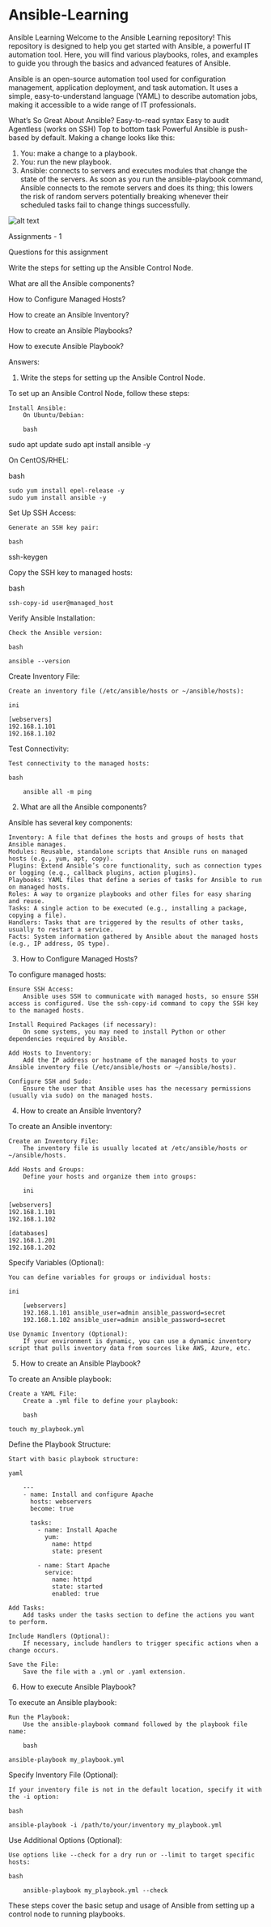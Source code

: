 # Ansible-Learning
Ansible Learning  Welcome to the Ansible Learning repository! This repository is designed to help you get started with Ansible, a powerful IT automation tool. Here, you will find various playbooks, roles, and examples to guide you through the basics and advanced features of Ansible.

Ansible is an open-source automation tool used for configuration management, application deployment, and task automation. It uses a simple, easy-to-understand language (YAML) to describe automation jobs, making it accessible to a wide range of IT professionals.

What’s So Great About Ansible?
Easy-to-read syntax
Easy to audit
Agentless (works on SSH)
Top to bottom task
Powerful
Ansible is push-based by default. Making a change looks like
this:
1. You: make a change to a playbook.
2. You: run the new playbook.
3. Ansible: connects to servers and executes modules that change the
state of the servers.
As soon as you run the ansible-playbook command, Ansible
connects to the remote servers and does its thing; this lowers the risk of
random servers potentially breaking whenever their scheduled tasks fail to
change things successfully.

![alt text](image.png)


Assignments - 1

Questions for this assignment

Write the steps for setting up the Ansible Control Node.

What are all the Ansible components?

How to Configure Managed Hosts?

How to create an Ansible Inventory?

How to create an Ansible Playbooks?

How to execute Ansible Playbook? 


Answers:

1. Write the steps for setting up the Ansible Control Node.

To set up an Ansible Control Node, follow these steps:

    Install Ansible:
        On Ubuntu/Debian:

        bash

sudo apt update
sudo apt install ansible -y

On CentOS/RHEL:

bash

    sudo yum install epel-release -y
    sudo yum install ansible -y

Set Up SSH Access:

    Generate an SSH key pair:

    bash

ssh-keygen

Copy the SSH key to managed hosts:

bash

    ssh-copy-id user@managed_host

Verify Ansible Installation:

    Check the Ansible version:

    bash

    ansible --version

Create Inventory File:

    Create an inventory file (/etc/ansible/hosts or ~/ansible/hosts):

    ini

    [webservers]
    192.168.1.101
    192.168.1.102

Test Connectivity:

    Test connectivity to the managed hosts:

    bash

        ansible all -m ping

2. What are all the Ansible components?

Ansible has several key components:

    Inventory: A file that defines the hosts and groups of hosts that Ansible manages.
    Modules: Reusable, standalone scripts that Ansible runs on managed hosts (e.g., yum, apt, copy).
    Plugins: Extend Ansible’s core functionality, such as connection types or logging (e.g., callback plugins, action plugins).
    Playbooks: YAML files that define a series of tasks for Ansible to run on managed hosts.
    Roles: A way to organize playbooks and other files for easy sharing and reuse.
    Tasks: A single action to be executed (e.g., installing a package, copying a file).
    Handlers: Tasks that are triggered by the results of other tasks, usually to restart a service.
    Facts: System information gathered by Ansible about the managed hosts (e.g., IP address, OS type).

3. How to Configure Managed Hosts?

To configure managed hosts:

    Ensure SSH Access:
        Ansible uses SSH to communicate with managed hosts, so ensure SSH access is configured. Use the ssh-copy-id command to copy the SSH key to the managed hosts.

    Install Required Packages (if necessary):
        On some systems, you may need to install Python or other dependencies required by Ansible.

    Add Hosts to Inventory:
        Add the IP address or hostname of the managed hosts to your Ansible inventory file (/etc/ansible/hosts or ~/ansible/hosts).

    Configure SSH and Sudo:
        Ensure the user that Ansible uses has the necessary permissions (usually via sudo) on the managed hosts.

4. How to create an Ansible Inventory?

To create an Ansible inventory:

    Create an Inventory File:
        The inventory file is usually located at /etc/ansible/hosts or ~/ansible/hosts.

    Add Hosts and Groups:
        Define your hosts and organize them into groups:

        ini

    [webservers]
    192.168.1.101
    192.168.1.102

    [databases]
    192.168.1.201
    192.168.1.202

Specify Variables (Optional):

    You can define variables for groups or individual hosts:

    ini

        [webservers]
        192.168.1.101 ansible_user=admin ansible_password=secret
        192.168.1.102 ansible_user=admin ansible_password=secret

    Use Dynamic Inventory (Optional):
        If your environment is dynamic, you can use a dynamic inventory script that pulls inventory data from sources like AWS, Azure, etc.

5. How to create an Ansible Playbook?

To create an Ansible playbook:

    Create a YAML File:
        Create a .yml file to define your playbook:

        bash

    touch my_playbook.yml

Define the Playbook Structure:

    Start with basic playbook structure:

    yaml

        ---
        - name: Install and configure Apache
          hosts: webservers
          become: true

          tasks:
            - name: Install Apache
              yum:
                name: httpd
                state: present

            - name: Start Apache
              service:
                name: httpd
                state: started
                enabled: true

    Add Tasks:
        Add tasks under the tasks section to define the actions you want to perform.

    Include Handlers (Optional):
        If necessary, include handlers to trigger specific actions when a change occurs.

    Save the File:
        Save the file with a .yml or .yaml extension.

6. How to execute Ansible Playbook?

To execute an Ansible playbook:

    Run the Playbook:
        Use the ansible-playbook command followed by the playbook file name:

        bash

    ansible-playbook my_playbook.yml

Specify Inventory File (Optional):

    If your inventory file is not in the default location, specify it with the -i option:

    bash

    ansible-playbook -i /path/to/your/inventory my_playbook.yml

Use Additional Options (Optional):

    Use options like --check for a dry run or --limit to target specific hosts:

    bash

        ansible-playbook my_playbook.yml --check

These steps cover the basic setup and usage of Ansible from setting up a control node to running playbooks.
